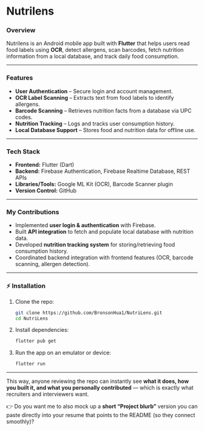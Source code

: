 # Nutrilens

### Overview

Nutrilens is an Android mobile app built with **Flutter** that helps users read food labels using **OCR**, detect allergens, scan barcodes, fetch nutrition information from a local database, and track daily food consumption.

---

### Features

* **User Authentication** – Secure login and account management.
* **OCR Label Scanning** – Extracts text from food labels to identify allergens.
* **Barcode Scanning** – Retrieves nutrition facts from a database via UPC codes.
* **Nutrition Tracking** – Logs and tracks user consumption history.
* **Local Database Support** – Stores food and nutrition data for offline use.

---

### Tech Stack

* **Frontend:** Flutter (Dart)
* **Backend:** Firebase Authentication, Firebase Realtime Database, REST APIs
* **Libraries/Tools:** Google ML Kit (OCR), Barcode Scanner plugin
* **Version Control:** GitHub

---

### My Contributions

* Implemented **user login & authentication** with Firebase.
* Built **API integration** to fetch and populate local database with nutrition data.
* Developed **nutrition tracking system** for storing/retrieving food consumption history.
* Coordinated backend integration with frontend features (OCR, barcode scanning, allergen detection).

---

### ⚡ Installation

1. Clone the repo:

   ```bash
   git clone https://github.com/BronsonHua1/NutriLens.git
   cd NutriLens
   ```
2. Install dependencies:

   ```bash
   flutter pub get
   ```
3. Run the app on an emulator or device:

   ```bash
   flutter run
   ```

---

This way, anyone reviewing the repo can instantly see **what it does, how you built it, and what you personally contributed** — which is exactly what recruiters and interviewers want.

👉 Do you want me to also mock up a **short “Project blurb”** version you can paste directly into your resume that points to the README (so they connect smoothly)?
